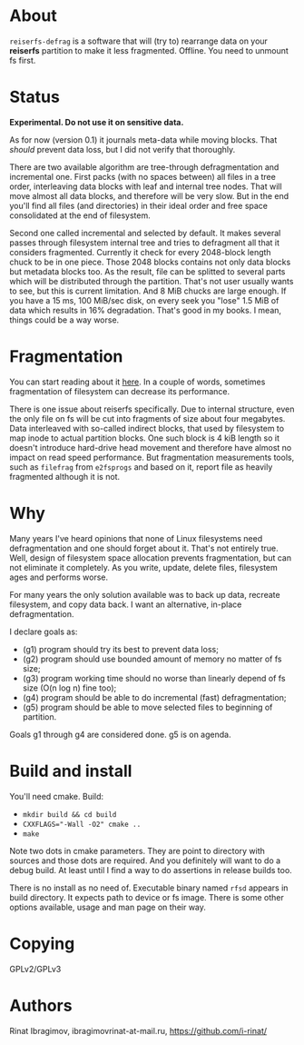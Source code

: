 About
=====
`reiserfs-defrag` is a software that will (try to) rearrange data on your **reiserfs**
partition to make it less fragmented. Offline. You need to unmount fs first.

Status
======
**Experimental. Do not use it on sensitive data.**

As for now (version 0.1) it journals meta-data while moving blocks.
That _should_ prevent data loss, but I did not verify that thoroughly.

There are two available algorithm are tree-through defragmentation and incremental one. First
packs (with no spaces between) all files in a tree order, interleaving data blocks
with leaf and internal tree nodes. That will move almost all data blocks, and therefore
will be very slow. But in the end you'll find all files (and directories) in their
ideal order and free space consolidated at the end of filesystem.

Second one called incremental and selected by default. It makes several passes through
filesystem internal tree and tries to defragment all that it considers fragmented.
Currently it check for every 2048-block length chuck to be in one piece. Those 2048 blocks
contains not only data blocks but metadata blocks too. As the result, file can be splitted
to several parts which will be distributed through the partition. That's not user usually
wants to see, but this is current limitation. And 8 MiB chucks are large enough. If you
have a 15 ms, 100 MiB/sec disk, on every seek you "lose" 1.5 MiB of data which results in
16% degradation. That's good in my books. I mean, things could be a way worse.


Fragmentation
=============
You can start reading about it [here](http://en.wikipedia.org/wiki/Defragmentation).
In a couple of words, sometimes fragmentation of filesystem can decrease its performance.

There is one issue about reiserfs specifically. Due to internal structure, even
the only file on fs will be cut into fragments of size about four megabytes. Data
interleaved with so-called indirect blocks, that used by filesystem to map inode
to actual partition blocks. One such block is 4 kiB length so it doesn't introduce
hard-drive head movement and therefore have almost no impact on read speed
performance. But fragmentation measurements tools, such as `filefrag` from
`e2fsprogs` and based on it, report file as heavily fragmented although it is not.

Why
===
Many years I've heard opinions that none of Linux filesystems need defragmentation and
one should forget about it. That's not entirely true. Well, design of filesystem space
allocation prevents fragmentation, but can not eliminate it completely. As you write,
update, delete files, filesystem ages and performs worse.

For many years the only solution available was to back up data, recreate filesystem, and
copy data back. I want an alternative, in-place defragmentation.

I declare goals as:

 * (g1) program should try its best to prevent data loss;
 * (g2) program should use bounded amount of memory no matter of fs size;
 * (g3) program working time should no worse than linearly depend of fs size (O(n log n) fine too);
 * (g4) program should be able to do incremental (fast) defragmentation;
 * (g5) program should be able to move selected files to beginning of partition.

Goals g1 through g4 are considered done. g5 is on agenda.

Build and install
=================
You'll need cmake. Build:

* `mkdir build && cd build`
* `CXXFLAGS="-Wall -O2" cmake ..`
* `make`

Note two dots in cmake parameters. They are point to directory with sources
and those dots are required. And you definitely will want to do a debug build.
At least until I find a way to do assertions in release builds too.

There is no install as no need of. Executable binary named `rfsd` appears in
build directory. It expects path to device or fs image. There is some other
options available, usage and man page on their way.

Copying
=======
GPLv2/GPLv3

Authors
=======
Rinat Ibragimov, ibragimovrinat-at-mail.ru, https://github.com/i-rinat/
